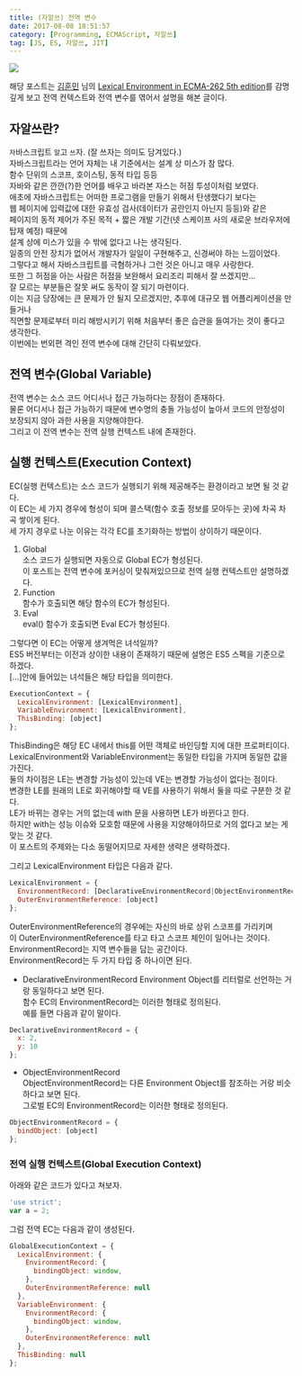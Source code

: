```yaml
---
title: (자알쓰) 전역 변수
date: 2017-08-08 18:51:57
category: [Programming, ECMAScript, 자알쓰]
tag: [JS, ES, 자알쓰, JIT]
---
```

![](thumb.png)

해당 포스트는 [김훈민](https://www.facebook.com/jeokrang?fref=ts) 님의 [Lexical Environment in ECMA-262 5th edition](http://huns.me/development/1407)를 감명깊게 보고
전역 컨텍스트와 전역 변수를 엮어서 설명을 해본 글이다.

## 자알쓰란?
`자`바스크립트 `알`고 `쓰`자. (잘 쓰자는 의미도 담겨있다.)  
자바스크립트라는 언어 자체는 내 기준에서는 설계 상 미스가 참 많다.  
함수 단위의 스코프, 호이스팅, 동적 타입 등등  
자바와 같은 깐깐(?)한 언어를 배우고 바라본 자스는 허점 투성이처럼 보였다.  
애초에 자바스크립트는 어떠한 프로그램을 만들기 위해서 탄생했다기 보다는  
웹 페이지에 입력값에 대한 유효성 검사(데이터가 공란인지 아닌지 등등)와 같은  
페이지의 동적 제어가 주된 목적 + 짧은 개발 기간(넷 스케이프 사의 새로운 브라우저에 탑재 예정) 때문에  
설계 상에 미스가 있을 수 밖에 없다고 나는 생각된다.  
일종의 안전 장치가 없어서 개발자가 일일이 구현해주고, 신경써야 하는 느낌이었다.  
그렇다고 해서 자바스크립트를 극혐하거나 그런 것은 아니고 매우 사랑한다.  
또한 그 허점을 아는 사람은 허점을 보완해서 요리조리 피해서 잘 쓰겠지만...  
잘 모르는 부분들은 잘못 써도 동작이 잘 되기 마련이다.  
이는 지금 당장에는 큰 문제가 안 될지 모르겠지만, 추후에 대규모 웹 어플리케이션을 만들거나  
직면할 문제로부터 미리 해방시키기 위해 처음부터 좋은 습관을 들여가는 것이 좋다고 생각한다.  
이번에는 번외편 격인 전역 변수에 대해 간단히 다뤄보았다.  

## 전역 변수(Global Variable)
전역 변수는 소스 코드 어디서나 접근 가능하다는 장점이 존재하다.  
물론 어디서나 접근 가능하기 때문에 변수명의 충돌 가능성이 높아서 코드의 안정성이 보장되지 않아 과한 사용을 지양해야한다.  
그리고 이 전역 변수는 전역 실행 컨텍스트 내에 존재한다.

## 실행 컨텍스트(Execution Context)
EC(실행 컨텍스트)는 소스 코드가 실행되기 위해 제공해주는 환경이라고 보면 될 것 같다.  
이 EC는 세 가지 경우에 형성이 되며 콜스택(함수 호출 정보를 모아두는 곳)에 차곡 차곡 쌓이게 된다.  
세 가지 경우로 나눈 이유는 각각 EC를 초기화하는 방법이 상이하기 때문이다.  
1. Global  
소스 코드가 실행되면 자동으로 Global EC가 형성된다.  
이 포스트는 전역 변수에 포커싱이 맞춰져있으므로 전역 실행 컨텍스트만 설명하겠다.
2. Function  
함수가 호출되면 해당 함수의 EC가 형성된다.  
3. Eval  
eval() 함수가 호출되면 Eval EC가 형성된다.  

그렇다면 이 EC는 어떻게 생겨먹은 녀석일까?  
ES5 버전부터는 이전과 상이한 내용이 존재하기 때문에 설명은 ES5 스펙을 기준으로 하겠다.  
[...]안에 들어있는 녀석들은 해당 타입을 의미한다.  

```javascript
ExecutionContext = {
  LexicalEnvironment: [LexicalEnvironment],
  VariableEnvironment: [LexicalEnvironment],
  ThisBinding: [object]
};
```
ThisBinding은 해당 EC 내에서 this를 어떤 객체로 바인딩할 지에 대한 프로퍼티이다.  
LexicalEnvironment와 VariableEnvironment는 동일한 타입을 가지며 동일한 값을 가진다.  
둘의 차이점은 LE는 변경할 가능성이 있는데 VE는 변경할 가능성이 없다는 점이다.  
변경한 LE를 원래의 LE로 회귀해야할 때 VE를 사용하기 위해서 둘을 따로 구분한 것 같다.  
LE가 바뀌는 경우는 거의 없는데 with 문을 사용하면 LE가 바뀐다고 한다.  
하지만 with는 성능 이슈와 모호함 때문에 사용을 지양해야하므로 거의 없다고 보는 게 맞는 것 같다.  
이 포스트의 주제와는 다소 동떨어지므로 자세한 생략은 생략하겠다.

그리고 LexicalEnvironment 타입은 다음과 같다.  
```javascript
LexicalEnvironment = {
  EnvironmentRecord: [DeclarativeEnvironmentRecord|ObjectEnvironmentRecord],
  OuterEnvironmentReference: [object]
};
```
OuterEnvironmentReference의 경우에는 자신의 바로 상위 스코프를 가리키며  
이 OuterEnvironmentReference를 타고 타고 스코프 체인이 일어나는 것이다.  
EnvironmentRecord는 지역 변수들을 담는 공간이다.  
EnvironmentRecord는 두 가지 타입 중 하나이면 된다.  

* DeclarativeEnvironmentRecord
Environment Object를 리터럴로 선언하는 거랑 동일하다고 보면 된다.  
함수 EC의 EnvironmentRecord는 이러한 형태로 정의된다.   
예를 들면 다음과 같이 말이다.  
```javascript
DeclarativeEnvironmentRecord = {
  x: 2,
  y: 10
};
```

* ObjectEnvironmentRecord  
ObjectEnvironmentRecord는 다른 Environment Object를 참조하는 거랑 비슷하다고 보면 된다.  
그로벌 EC의 EnvironmentRecord는 이러한 형태로 정의된다.
```javascript
ObjectEnvironmentRecord = {
  bindObject: [object]
};
```

### 전역 실행 컨텍스트(Global Execution Context)
아래와 같은 코드가 있다고 쳐보자.  
```javascript
'use strict';
var a = 2;
```

그럼 전역 EC는 다음과 같이 생성된다.  
```javascript
GlobalExecutionContext = {
  LexicalEnvironment: {
    EnvironmentRecord: {
      bindingObject: window,
    },
    OuterEnvironmentReference: null
  },
  VariableEnvironment: {
    EnvironmentRecord: {
      bindingObject: window,
    },
    OuterEnvironmentReference: null
  },
  ThisBinding: null
};
```
